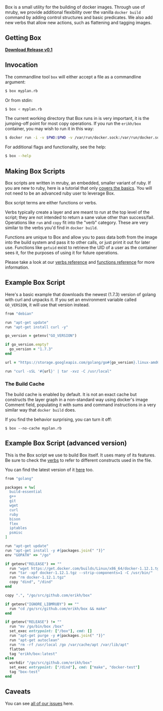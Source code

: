 Box is a small utility for the building of docker images. Through use of mruby,
we provide additional flexibility over the vanilla `docker build` command by
adding control structures and basic predicates. We also add new verbs that
allow new actions, such as flattening and tagging images.

## Getting Box

**[Download Release v0.1](https://github.com/erikh/box/releases/tag/v0.1)**

## Invocation

The commandline tool `box` will either accept a file as a commandline argument:

```bash
$ box myplan.rb
```

Or from stdin:

```bash
$ box < myplan.rb
```

The current working directory that Box runs in is very important, it is the
jumping-off point for most copy operations. If you run the `erikh/box`
container, you may wish to run it in this way:

```bash
$ docker run -i -v $PWD:$PWD -v /var/run/docker.sock:/var/run/docker.sock -w $PWD erikh/box:latest < myplan.rb
```

For additional flags and functionality, see the help:

```bash
$ box --help
```

## Making Box Scripts

Box scripts are written in mruby, an embedded, smaller variant of ruby. If you
are new to ruby, here is a tutorial that only [covers the basics](https://github.com/jhotta/chef-fundamentals-ja/blob/master/slides/just-enough-ruby-for-chef/01_slide.md).
You will not need to be an advanced ruby user to leverage Box.

Box script terms are either functions or verbs.

Verbs typically create a layer and are meant to run at the top level of the
script; they are not intended to return a sane value other than success/fail.
Operations like `run` and `copy` fit into the "verb" category. These are very
similar to the verbs you'd find in `docker build`.

Functions are unique to Box and allow you to pass data both from the image into
the build system and pass it to other calls, or just print it out for later
use. Functions like `getuid` exist to retrieve the UID of a user as the
container sees it, for the purposes of using it for future operations.

Please take a look at our [verbs reference](/verbs) and [functions
reference](/functions) for more information.

## Example Box Script

Here's a basic example that downloads the newest (1.7.3) version of golang with
curl and unpacks it. If you set an environment variable called
`GO_VERSION`, it will use that version instead.

```ruby
from "debian"

run "apt-get update"
run "apt-get install curl -y"

go_version = getenv("GO_VERSION")

if go_version.empty?
  go_version = "1.7.3"
end

url = "https://storage.googleapis.com/golang/go#{go_version}.linux-amd64.tar.gz"

run "curl -sSL '#{url}' | tar -xvz -C /usr/local"
```

### The Build Cache

The build cache is enabled by default. It is not an exact cache but constructs
the layer graph in a non-standard way using docker's image Comment field,
populating it with sums and command instructions in a very similar way that
`docker build` does.

If you find the behavior surprising, you can turn it off:

```
$ box --no-cache myplan.rb
```


## Example Box Script (advanced version)

This is the Box script we use to build Box itself. It uses many of its
features. Be sure to check the [verbs](https://erikh.github.io/box/verbs/) to
refer to different constructs used in the file.

You can find the latest version of it
[here](https://github.com/erikh/box/blob/master/build.rb) too.

```ruby
from "golang"

packages = %w[
  build-essential
  g++
  git
  wget
  curl
  ruby
  bison
  flex
  iptables
  psmisc
]

run "apt-get update"
run "apt-get install -y #{packages.join(" ")}"
env "GOPATH" => "/go"

if getenv("RELEASE") == ""
  run "wget https://get.docker.com/builds/Linux/x86_64/docker-1.12.1.tgz"
  run "tar -xpf docker-1.12.1.tgz --strip-components=1 -C /usr/bin/"
  run "rm docker-1.12.1.tgz"
  copy "dind", "/dind"
end

copy ".", "/go/src/github.com/erikh/box"

if getenv("IGNORE_LIBMRUBY") == ""
  run "cd /go/src/github.com/erikh/box && make"
end

if getenv("RELEASE") != ""
  run "mv /go/bin/box /box"
  set_exec entrypoint: ["/box"], cmd: []
  run "apt-get purge -y #{packages.join(" ")}"
  run "apt-get autoclean"
  run "rm -rf /usr/local /go /var/cache/apt /var/lib/apt"
  flatten
  tag "erikh/box:latest"
else
  workdir "/go/src/github.com/erikh/box"
  set_exec entrypoint: ["/dind"], cmd: ["make", "docker-test"]
  tag "box-test"
end
```

## Caveats

You can see [all of our issues](https://github.com/erikh/box/issues) here.
